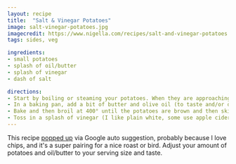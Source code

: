 ```yaml
---
layout: recipe
title:  "Salt & Vinegar Potatoes"
image: salt-vinegar-potatoes.jpg
imagecredit: https://www.nigella.com/recipes/salt-and-vinegar-potatoes
tags: sides, veg

ingredients:
- small potatoes
- splash of oil/butter
- splash of vinegar
- dash of salt

directions:
- Start by boiling or steaming your potatoes. When they are approaching fork tender, pull them out and smash each one. Don't mash them, just crush each potato until it just starts to crack.
- In a baking pan, add a bit of butter and olive oil (to taste and/or diet) and bake at 400° for a few minutes or until it's nice and hot. Toss the potatoes in the hot oil.
- Bake and then broil at 400° until the potatoes are brown and then skins are crisp.
- Toss in a splash of vinegar (I like plain white, some use apple cider or red wine vinegar) and a pinch of good sea salt.
---
```


This recipe [popped up](https://www.nigella.com/recipes/salt-and-vinegar-potatoes) via Google auto suggestion, probably because I love chips, and it's a super pairing for a nice roast or bird. Adjust your amount of potatoes and oil/butter to your serving size and taste.